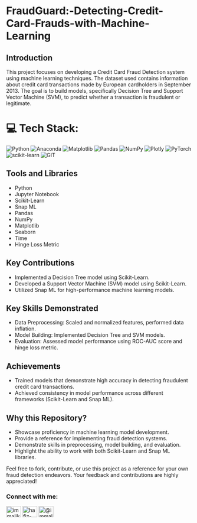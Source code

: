 # FraudGuard:-Detecting-Credit-Card-Frauds-with-Machine-Learning

## Introduction
This project focuses on developing a Credit Card Fraud Detection system using machine learning techniques. The dataset used contains information about credit card transactions made by European cardholders in September 2013. The goal is to build models, specifically Decision Tree and Support Vector Machine (SVM), to predict whether a transaction is fraudulent or legitimate.


# 💻 Tech Stack:
![Python](https://img.shields.io/badge/python-3670A0?style=for-the-badge&logo=python&logoColor=ffdd54) ![Anaconda](https://img.shields.io/badge/Anaconda-%2344A833.svg?style=for-the-badge&logo=anaconda&logoColor=white) ![Matplotlib](https://img.shields.io/badge/Matplotlib-%23ffffff.svg?style=for-the-badge&logo=Matplotlib&logoColor=black) ![Pandas](https://img.shields.io/badge/pandas-%23150458.svg?style=for-the-badge&logo=pandas&logoColor=white) ![NumPy](https://img.shields.io/badge/numpy-%23013243.svg?style=for-the-badge&logo=numpy&logoColor=white) ![Plotly](https://img.shields.io/badge/Plotly-%233F4F75.svg?style=for-the-badge&logo=plotly&logoColor=white) ![PyTorch](https://img.shields.io/badge/PyTorch-%23EE4C2C.svg?style=for-the-badge&logo=PyTorch&logoColor=white) ![scikit-learn](https://img.shields.io/badge/scikit--learn-%23F7931E.svg?style=for-the-badge&logo=scikit-learn&logoColor=white) ![GIT](https://img.shields.io/badge/Git-fc6d26?style=for-the-badge&logo=git&logoColor=white)

## Tools and Libraries
- Python
- Jupyter Notebook
- Scikit-Learn
- Snap ML
- Pandas
- NumPy
- Matplotlib
- Seaborn
- Time
- Hinge Loss Metric

## Key Contributions
- Implemented a Decision Tree model using Scikit-Learn.
- Developed a Support Vector Machine (SVM) model using Scikit-Learn.
- Utilized Snap ML for high-performance machine learning models.

## Key Skills Demonstrated
- Data Preprocessing: Scaled and normalized features, performed data inflation.
- Model Building: Implemented Decision Tree and SVM models.
- Evaluation: Assessed model performance using ROC-AUC score and hinge loss metric.

## Achievements
- Trained models that demonstrate high accuracy in detecting fraudulent credit card transactions.
- Achieved consistency in model performance across different frameworks (Scikit-Learn and Snap ML).

## Why this Repository?
- Showcase proficiency in machine learning model development.
- Provide a reference for implementing fraud detection systems.
- Demonstrate skills in preprocessing, model building, and evaluation.
- Highlight the ability to work with both Scikit-Learn and Snap ML libraries.

Feel free to fork, contribute, or use this project as a reference for your own fraud detection endeavors. Your feedback and contributions are highly appreciated!

<h3 align="left">Connect with me:</h3>
<p align="left">
<a href="https://twitter.com/immalikwaseem" target="blank"><img align="center" src="https://raw.githubusercontent.com/rahuldkjain/github-profile-readme-generator/master/src/images/icons/Social/twitter.svg" alt="immalikwaseem" height="30" width="40" /></a>
<a href="https://linkedin.com/in/hafiz-waseem" target="blank"><img align="center" src="https://raw.githubusercontent.com/rahuldkjain/github-profile-readme-generator/master/src/images/icons/Social/linked-in-alt.svg" alt="hafiz-waseem" height="30" width="40" /></a>
<a href="https://medium.com/@immalikwaseem" target="blank"><img align="center" src="https://raw.githubusercontent.com/rahuldkjain/github-profile-readme-generator/master/src/images/icons/Social/medium.svg" alt="@immalikwaseem" height="30" width="40" /></a>
</p>
